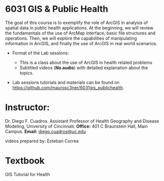 # 6031 GIS & Public Health

The goal of this course is to exemplify the role of ArcGIS in analysis of spatial data in public health applications. At the beginning, we will review the fundamentals of the use of ArcMap interface, basic file structures and operations. Then, we will explore the capabilities of manipulating information in ArcGIS, and finally the use of ArcGIS in real world scenarios.

* Format of the Lab sessions:
    + This is a class about the use of ArcGIS in health related problems
    + Subtitled videos (**No audio**) with detailed explanation about the topics.

* Lab sessions tutorials and materials can be found on 
https://github.com/maurosc3ner/6031gis_publichealth.

# Instructor:

Dr. Diego F. Cuadros. Assistant Professor of Health Geography and Disease Modeling, University of Cincinnati. **Office:** 401 C Braunstein Hall, Main Campus. **Email:** diego.cuadros@uc.edu

videos prepared by: Esteban Correa

# Textbook

GIS Tutorial for Health

